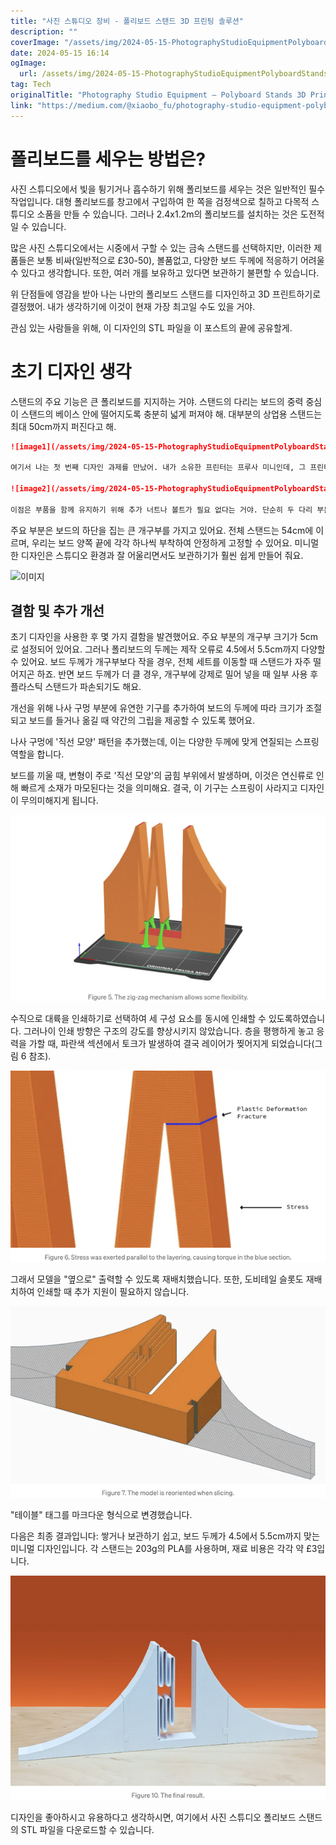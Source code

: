```yaml
---
title: "사진 스튜디오 장비 - 폴리보드 스탠드 3D 프린팅 솔루션"
description: ""
coverImage: "/assets/img/2024-05-15-PhotographyStudioEquipmentPolyboardStands3DPrintingSolution_0.png"
date: 2024-05-15 16:14
ogImage: 
  url: /assets/img/2024-05-15-PhotographyStudioEquipmentPolyboardStands3DPrintingSolution_0.png
tag: Tech
originalTitle: "Photography Studio Equipment — Polyboard Stands 3D Printing Solution"
link: "https://medium.com/@xiaobo_fu/photography-studio-equipment-polyboard-stands-3d-printing-solution-d103ed6ff0a3"
---
```



# 폴리보드를 세우는 방법은?

사진 스튜디오에서 빛을 튕기거나 흡수하기 위해 폴리보드를 세우는 것은 일반적인 필수 작업입니다. 대형 폴리보드를 창고에서 구입하여 한 쪽을 검정색으로 칠하고 다목적 스튜디오 소품을 만들 수 있습니다. 그러나 2.4x1.2m의 폴리보드를 설치하는 것은 도전적일 수 있습니다.

많은 사진 스튜디오에서는 시중에서 구할 수 있는 금속 스탠드를 선택하지만, 이러한 제품들은 보통 비싸(일반적으로 £30-50), 볼품없고, 다양한 보드 두께에 적응하기 어려울 수 있다고 생각합니다. 또한, 여러 개를 보유하고 있다면 보관하기 불편할 수 있습니다.



위 단점들에 영감을 받아 나는 나만의 폴리보드 스탠드를 디자인하고 3D 프린트하기로 결정했어. 내가 생각하기에 이것이 현재 가장 최고일 수도 있을 거야.

관심 있는 사람들을 위해, 이 디자인의 STL 파일을 이 포스트의 끝에 공유할게.

# 초기 디자인 생각

스탠드의 주요 기능은 큰 폴리보드를 지지하는 거야. 스탠드의 다리는 보드의 중력 중심이 스탠드의 베이스 안에 떨어지도록 충분히 넓게 퍼져야 해. 대부분의 상업용 스탠드는 최대 50cm까지 퍼진다고 해.



```markdown
![image1](/assets/img/2024-05-15-PhotographyStudioEquipmentPolyboardStands3DPrintingSolution_1.png)

여기서 나는 첫 번째 디자인 과제를 만났어. 내가 소유한 프린터는 프루사 미니인데, 그 프린터가 인쇄할 수 있는 최대 크기는 18x18x18cm이야. 그건 50cm보다 훨씬 작아. 그래서 디자인을 세 부분으로 나눠서 만들기로 했어. 그리고 그 부분들을 목재 공작에서 빌린 도비테일 조인트라는 조인 기술로 결합하기로 계획했지.

![image2](/assets/img/2024-05-15-PhotographyStudioEquipmentPolyboardStands3DPrintingSolution_2.png)

이점은 부품을 함께 유지하기 위해 추가 너트나 볼트가 필요 없다는 거야. 단순히 두 다리 부분을 중앙의 메인 부분에 넣으면 돼.
```



주요 부분은 보드의 하단을 집는 큰 개구부를 가지고 있어요. 전체 스탠드는 54cm에 이르며, 우리는 보드 양쪽 끝에 각각 하나씩 부착하여 안정하게 고정할 수 있어요. 미니멀한 디자인은 스튜디오 환경과 잘 어울리면서도 보관하기가 훨씬 쉽게 만들어 줘요.

![이미지](https://miro.medium.com/v2/resize:fit:1400/1*w5hrWjFOsm_x7wo1CFHbJQ.gif)

## 결함 및 추가 개선

초기 디자인을 사용한 후 몇 가지 결함을 발견했어요. 주요 부분의 개구부 크기가 5cm로 설정되어 있어요. 그러나 폴리보드의 두께는 제작 오류로 4.5에서 5.5cm까지 다양할 수 있어요. 보드 두께가 개구부보다 작을 경우, 전체 세트를 이동할 때 스탠드가 자주 떨어지곤 하죠. 반면 보드 두께가 더 클 경우, 개구부에 강제로 밀어 넣을 때 일부 사용 후 플라스틱 스탠드가 파손되기도 해요.



개선을 위해 나사 구멍 부분에 유연한 기구를 추가하여 보드의 두께에 따라 크기가 조절되고 보드를 들거나 옮길 때 약간의 그립을 제공할 수 있도록 했어요.

나사 구멍에 '직선 모양' 패턴을 추가했는데, 이는 다양한 두께에 맞게 연질되는 스프링 역할을 합니다.

보드를 끼울 때, 변형이 주로 '직선 모양'의 굽힘 부위에서 발생하며, 이것은 연신류로 인해 빠르게 소재가 마모된다는 것을 의미해요. 결국, 이 기구는 스프링이 사라지고 디자인이 무의미해지게 됩니다. 

<img src="/assets/img/2024-05-15-PhotographyStudioEquipmentPolyboardStands3DPrintingSolution_3.png" />



수직으로 대륙을 인쇄하기로 선택하여 세 구성 요소를 동시에 인쇄할 수 있도록하였습니다. 그러나이 인쇄 방향은 구조의 강도를 향상시키지 않았습니다. 층을 평행하게 놓고 응력을 가할 때, 파란색 섹션에서 토크가 발생하여 결국 레이어가 찢어지게 되었습니다(그림 6 참조).

<img src="/assets/img/2024-05-15-PhotographyStudioEquipmentPolyboardStands3DPrintingSolution_4.png" />

그래서 모델을 "옆으로" 출력할 수 있도록 재배치했습니다. 또한, 도비테일 슬롯도 재배치하여 인쇄할 때 추가 지원이 필요하지 않습니다.

<img src="/assets/img/2024-05-15-PhotographyStudioEquipmentPolyboardStands3DPrintingSolution_5.png" />



"테이블" 태그를 마크다운 형식으로 변경했습니다.



다음은 최종 결과입니다: 쌓거나 보관하기 쉽고, 보드 두께가 4.5에서 5.5cm까지 맞는 미니멀 디자인입니다. 각 스탠드는 203g의 PLA를 사용하며, 재료 비용은 각각 약 £3입니다.

![이미지](/assets/img/2024-05-15-PhotographyStudioEquipmentPolyboardStands3DPrintingSolution_7.png)

디자인을 좋아하시고 유용하다고 생각하시면, 여기에서 사진 스튜디오 폴리보드 스탠드의 STL 파일을 다운로드할 수 있습니다.
